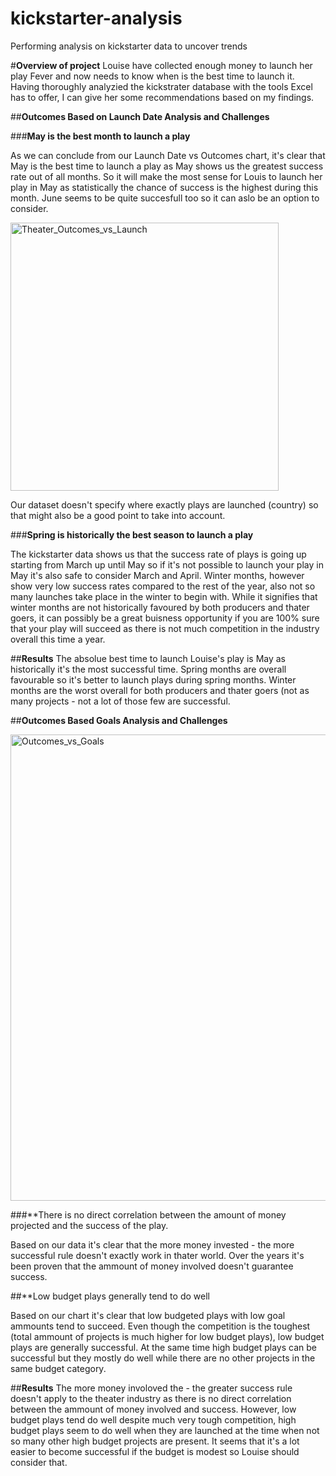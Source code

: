 # kickstarter-analysis
Performing analysis on kickstarter data to uncover trends

#**Overview of project**
Louise have collected enough money to launch her play Fever and now needs to know when is the best time to launch it. Having thoroughly analyzied the kickstrater database with the tools Excel has to offer, I can give her some recommendations based on my findings.

##**Outcomes Based on Launch Date Analysis and Challenges**

###**May is the best month to launch a play**

As we can conclude from our Launch Date vs Outcomes chart, it's clear that May is the best time to launch a play as May shows us the greatest success rate out of all months. So it will make the most sense for Louis to launch her play in May as statistically the chance of success is the highest during this month. June seems to be quite succesfull too so it can aslo be an option to consider.  

<img width="429" alt="Theater_Outcomes_vs_Launch" src="https://user-images.githubusercontent.com/73204192/127282642-11302a6c-e5ac-404c-bf22-0c574eba783a.png">

Our dataset doesn't specify where exactly plays are launched (country) so that might also be a good point to take into account. 

###**Spring is historically the best season to launch a play**

The kickstarter data shows us that the success rate of plays is going up starting from March up until May so if it's not possible to launch your play in May it's also safe to consider March and April. Winter months, however show very low success rates compared to the rest of the year, also not so many launches take place in the winter to begin with. While it signifies that winter months are not historically favoured by both producers and thater goers, it can possibly be a great buisness opportunity if you are 100% sure that your play will succeed as there is not much competition in the industry overall this time a year.    

##**Results**
The absolue best time to launch Louise's play is May as historically it's the most successful time. Spring months are overall favourable so it's better to launch plays during spring months. Winter months are the worst overall for both producers and thater goers (not as many projects - not a lot of those few are successful.  

##**Outcomes Based Goals Analysis and Challenges**

<img width="746" alt="Outcomes_vs_Goals" src="https://user-images.githubusercontent.com/73204192/127283274-b3c8c18f-4d89-4f79-afb6-94dcfe65d434.png">

###**There is no direct correlation between the amount of money projected and the success of the play.

Based on our data it's clear that the more money invested - the more successful rule doesn't exactly work in thater world. Over the years it's been proven that the ammount of money involved doesn't guarantee success. 

##**Low budget plays generally tend to do well

Based on our chart it's clear that low budgeted plays with low goal ammounts tend to succeed. Even though the competition is the toughest (total ammount of projects is much higher for low budget plays), low budget plays are generally successful. At the same time high budget plays can be successful but they mostly do well while there are no other projects in the same budget category.

##**Results**
The more money involoved the - the greater success rule doesn't apply to the theater industry as there is no direct correlation between the ammount of money involved and success. However, low budget plays tend do well despite much very tough competition, high budget plays seem to do well when they are launched at the time when not so many other high budget projects are present. It seems that it's a lot easier to become successful if the budget is modest so Louise should consider that.  
